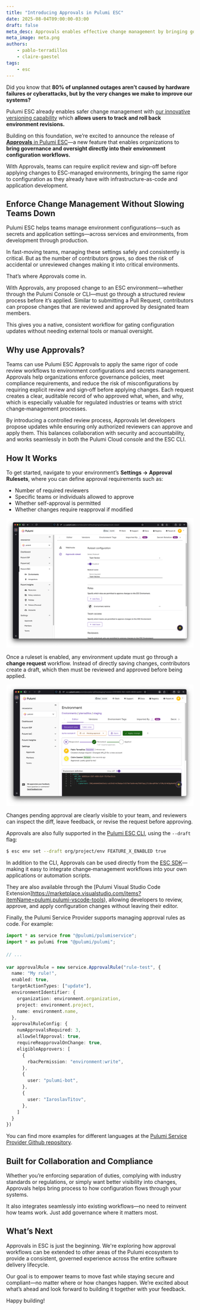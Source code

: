 ```yaml
---
title: "Introducing Approvals in Pulumi ESC"
date: 2025-08-04T09:00:00-03:00
draft: false
meta_desc: Approvals enables effective change management by bringing governance and oversight directly into their environment configuration workflows.
meta_image: meta.png
authors:
    - pablo-terradillos
    - claire-gaestel
tags:
    - esc
---
```


Did you know that **80% of unplanned outages aren’t caused by hardware failures or cyberattacks, but by the very changes we make to improve our systems?**

Pulumi ESC already enables safer change management with [our innovative versioning capability](https://www.youtube.com/watch?v=HQN5KOY4asE) which **allows users to track and roll back environment revisions.**

Building on this foundation, we’re excited to announce the release of [**Approvals** in Pulumi ESC](/docs/esc/administration/approvals/)—a new feature that enables organizations to **bring governance and oversight directly into their environment configuration workflows.**

With Approvals, teams can require explicit review and sign-off before applying changes to ESC-managed environments, bringing the same rigor to configuration as they already have with infrastructure-as-code and application development.

<!--more-->

## Enforce Change Management Without Slowing Teams Down

Pulumi ESC helps teams manage environment configurations—such as secrets and application settings—across services and environments, from development through production.

In fast-moving teams, managing these settings safely and consistently is critical. But as the number of contributors grows, so does the risk of accidental or unreviewed changes making it into critical environments.

That’s where Approvals come in.

With Approvals, any proposed change to an ESC environment—whether through the Pulumi Console or CLI—must go through a structured review process before it’s applied. Similar to submitting a Pull Request, contributors can propose changes that are reviewed and approved by designated team members.

This gives you a native, consistent workflow for gating configuration updates without needing external tools or manual oversight.

## Why use Approvals?

Teams can use Pulumi ESC Approvals to apply the same rigor of code review workflows to environment configurations and secrets management. Approvals help organizations enforce governance policies, meet compliance requirements, and reduce the risk of misconfigurations by requiring explicit review and sign‑off before applying changes. Each request creates a clear, auditable record of who approved what, when, and why, which is especially valuable for regulated industries or teams with strict change‑management processes.

By introducing a controlled review process, Approvals let developers propose updates while ensuring only authorized reviewers can approve and apply them. This balances collaboration with security and accountability, and works seamlessly in both the Pulumi Cloud console and the ESC CLI.

## How It Works

To get started, navigate to your environment’s **Settings → Approval Rulesets**, where you can define approval requirements such as:

- Number of required reviewers  
- Specific teams or individuals allowed to approve  
- Whether self-approval is permitted  
- Whether changes require reapproval if modified

![Pulumi Ruleset configuration](approvals-ruleset.png)

Once a ruleset is enabled, any environment update must go through a **change request** workflow. Instead of directly saving changes, contributors create a draft, which then must be reviewed and approved before being applied.

![Pulumi ESC Approvals Workflows](approvals-workflow.png)

Changes pending approval are clearly visible to your team, and reviewers can inspect the diff, leave feedback, or revise the request before approving.

Approvals are also fully supported in the [Pulumi ESC CLI](https://github.com/pulumi/esc), using the `--draft` flag:

```sh
$ esc env set --draft org/project/env FEATURE_X_ENABLED true
```

In addition to the CLI, Approvals can be used directly from the [ESC SDK](https://github.com/pulumi/esc-sdk)—making it easy to integrate change‑management workflows into your own applications or automation scripts.

They are also available through the [Pulumi Visual Studio Code Extension]https://marketplace.visualstudio.com/items?itemName=pulumi.pulumi-vscode-tools), allowing developers to review, approve, and apply configuration changes without leaving their editor.

Finally, the Pulumi Service Provider supports managing approval rules as code. For example:

```typescript
import * as service from "@pulumi/pulumiservice";
import * as pulumi from "@pulumi/pulumi";

// ...

var approvalRule = new service.ApprovalRule("rule-test", {
  name: "My rule!",
  enabled: true,
  targetActionTypes: ["update"],
  environmentIdentifier: {
    organization: environment.organization,
    project: environment.project,
    name: environment.name,
  },
  approvalRuleConfig: {
    numApprovalsRequired: 3,
    allowSelfApproval: true,
    requireReapprovalOnChange: true,
    eligibleApprovers: [
      {
        rbacPermission: "environment:write",
      },
      {
        user: "pulumi-bot",
      },
      {
        user: "IaroslavTitov",
      },
    ]
  }
})
```

You can find more examples for different languages at the [Pulumi Service Provider Github repository](https://github.com/pulumi/pulumi-pulumiservice/tree/main/examples).

## Built for Collaboration and Compliance

Whether you’re enforcing separation of duties, complying with industry standards or regulations, or simply want better visibility into changes, Approvals helps bring process to how configuration flows through your systems.

It also integrates seamlessly into existing workflows—no need to reinvent how teams work. Just add governance where it matters most.

## What’s Next

Approvals in ESC is just the beginning. We're exploring how approval workflows can be extended to other areas of the Pulumi ecosystem to provide a consistent, governed experience across the entire software delivery lifecycle.

Our goal is to empower teams to move fast while staying secure and compliant—no matter where or how changes happen. We’re excited about what’s ahead and look forward to building it together with your feedback.

Happy building!
